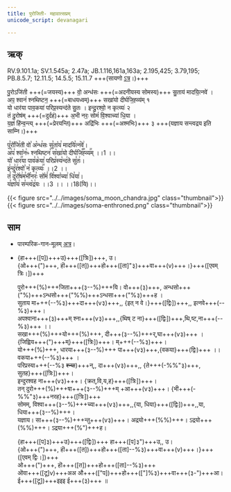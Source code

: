 ```yaml
---
title: पुरोजिती- महावात्सप्रम्  
unicode_script: devanagari  

---
```


## ऋक्
RV.9.101.1a; SV.1.545a; 2.47a; JB.1.116,161a,163a; 2.195,425; 3.79,195; PB.8.5.7; 12.11.5; 14.5.5; 15.11.7 +++(सायणो [ऽत्र](https://archive.org/stream/RgVedaWithSayanasCommentaryPart4/rv_sayanabhasya_part4#page/n339/mode/2up&sa=D&ust=1542425956295000)।)+++

पु॒रोऽजि॑ती +++(=जयस्य)+++ वो॒ अन्ध॑सः +++(=अदनीयस्य सोमस्य)+++ सु॒ताय॑ मादयि॒त्नवे॑ ।  
अप॒ श्वानं॑ श्नथिष्टन॒ +++(=बाधयध्वम्)+++ सखा॑यो दीर्घजि॒ह्व्य॑म् १  
यो धार॑या पाव॒कया॑ परिप्र॒स्यन्द॑ते सु॒तः । इन्दु॒रश्वो॒ न कृत्व्यः॑ २  
तं दु॒रोष॑म् +++(=दुर्दहं)+++ अ॒भी नरः॒ सोमं॑ वि॒श्वाच्या॑ धि॒या ।  
य॒ज्ञं हि॑न्व॒न्त्य् +++(=प्रेरयन्ति)+++ अद्रि॑भिः +++(=अश्मभिः)+++ ३ +++(यज्ञाय सन्त्वद्रय इति साम्नि।)+++

पु꣣रो꣡जि꣢ती वो꣣ अ꣡न्ध꣢सः सु꣣ता꣡य꣢ मादयि꣣त्न꣡वे꣢।  
अ꣢प꣣ श्वा꣡न꣢ᳱ श्नथिष्टन꣣ स꣡खा꣢यो दीर्घजि꣣꣬ह्व्य꣢꣯म् ।।1 ।।  
यो꣡ धार꣢꣯या पाव꣣क꣡या꣢ परिप्र꣣स्य꣡न्द꣢ते सु꣣तः꣢।  
इ꣢न्दु꣣र꣢श्वो꣣ न꣡ कृत्व्यः꣢꣯ ।।2 ।।  
तं꣢ दु꣣रो꣡ष꣢म꣣भी꣡नरः꣣ सो꣡मं꣢ वि꣣श्वा꣡च्या꣢ धि꣣या꣢।  
य꣣ज्ञा꣡य꣢ स꣣न्त्व꣡द्र꣢यः ।।3 ।। ।।18(यि)।।

{{< figure src="../../images/soma_moon_chandra.jpg"  class="thumbnail">}}
{{< figure src="../../images/soma-enthroned.png"  class="thumbnail">}}


## साम

- पारम्परिक-गान-मूलम् [अत्र](https://sanskritdocuments.org/sites/pssramanujaswamy/AASHEERVACHANA%20SAAMAANI.pdf&sa=D&ust=1542425956296000)।
- <div class="audioEmbed"  caption="रामानुजार्यः 1974 " src="https://archive
.org/download/jaiminIya-sAma-gAna-paravastu-tradition-rAmAnuja/mahAvAtsapram.mp3"></div>
<div class="audioEmbed"  caption="गोपालार्यः 2015  " src="https://archive
.org/download/jaiminIya-sAma-gAna-paravastu-tradition-gopAla-2015/mahAvAtsapram.mp3"></div>
<div class="audioEmbed"  caption="गोपालपवनयोर् अनुवचनम् 2015 1x" src="https://archive
.org/download/jaiminIya-sAma-gAna-paravastu-tradition-anuvachanam-gopAla-pavana-2015/mahAvAtsapram.mp3"></div>
<div class="audioEmbed"  caption="गोपालपवनयोर् अनुवचनम् 2015 1.5x" src="https://archive
.org/download/jaiminIya-sAma-gAna-paravastu-tradition-anuvachanam-gopAla-pavana-2015-150p-speed/mahAvAtsapram.mp3"></div>

{हा+++([प])+++उ}+++([त्रिः])+++,  उ।  
{ओ+++(")+++, हॊ+++([त])+++हो+++([ता]"३)+++वा+++(v)+++।}+++([एवम् त्रिः।])+++

पुरो+++(%)+++जिता+++(३--%)+++यि। वो+++(३)+++, अन्धसो+++("%)+++ऽन्धसो+++("%%)+++ऽन्धसा+++("%३)+++ह ।  
सुताय मा+++(--%३)+++दा+++(v३)+++,, {इत् न वे।}+++([द्विः])+++,, इत्नवे+++(--%३)+++।  
अपश्वाना+++(३)+++म् श्ना+++(v३)+++,,{थिष् ट ना}+++([द्विः])+++,थि,ष्ट,ना+++(--%३)+++ ।।  
सखा+++(%)+++यो+++(%)+++, दी+++(३--%)+++र्,घा+++(v३)+++ । {जिह्विय+++(")+++म्}+++([त्रिः])+++। म्+++(--%३)+++।  
यो+++(%)+++, धारया+++(३--%)+++ पा+++(v३)+++,{वकया}+++(द्विः)+++ ।। वकया+++(--%३)+++ ।  
परिप्रस्या+++(--%३ ~~श्न्या~~)+++न्,, दा+++(v३)+++,, {ते+++(-%%"३)+++, सुतह}+++([त्रिः])+++।  
इन्दुरश्वह ना+++(v३)+++। {क्रत्,वि,य,ह}+++([त्रिः])+++।  
तन्  दुरो+++(%)+++षा+++(३--%)+++म् +आ+++(v३)+++। {भी+++(-%%"३)+++नरह}+++([त्रिः])+++  
सोमम्, विश्वा+++(३--%)+++च्या+++(v३)+++,,{या, धिया}+++([द्विः])+++,,या, धिया+++(३--%)+++।  
यज्ञाय। सा+++(३--%)+++न्तु+++(v३)+++। अद्रयो+++(%%)+++। ऽद्रयो+++(%%)+++। ऽद्रया+++(%")+++ह।    

{हा+++([प]३)+++उ}+++([द्विः])+++ हा+++([प]३")+++उ,, उ।  
{ओ+++(")+++, हॊ+++([त])+++हो+++([ता]--%३)+++वा+++(v)+++।}+++([एवम् द्विः।])+++  
ओ+++(")+++, हॊ+++([त])+++हो+++([ता]--%३)+++  
ऒवा+++([टू]v)+++अअ औ+++(["प])+++हो+++(["]%३)+++वा+++(३-")+++आ।  
ई+++([टू])+++इइइ ई+++(३)+++ ॥
